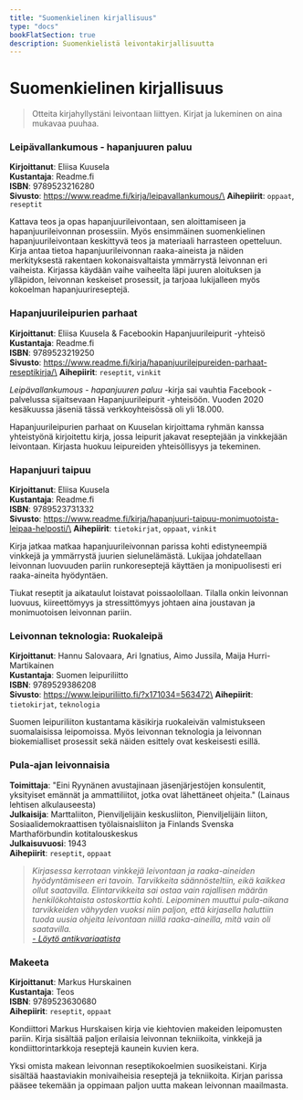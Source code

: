 ```yaml
---
title: "Suomenkielinen kirjallisuus"
type: "docs"
bookFlatSection: true
description: Suomenkielistä leivontakirjallisuutta
---
```


# Suomenkielinen kirjallisuus

> Otteita kirjahyllystäni leivontaan liittyen.
> Kirjat ja lukeminen on aina mukavaa puuhaa.

### Leipävallankumous - hapanjuuren paluu

**Kirjoittanut**: Eliisa Kuusela\
**Kustantaja**: Readme.fi\
**ISBN**: 9789523216280\
**Sivusto**: https://www.readme.fi/kirja/leipavallankumous/\
**Aihepiirit**: `oppaat`, `reseptit`

Kattava teos ja opas hapanjuurileivontaan, sen aloittamiseen ja
hapanjuurileivonnan prosessiin. Myös ensimmäinen suomenkielinen
hapanjuurileivontaan keskittyvä teos ja materiaali harrasteen opetteluun. Kirja antaa
tietoa hapanjuurileivonnan raaka-aineista ja näiden merkityksestä 
rakentaen kokonaisvaltaista ymmärrystä leivonnan eri vaiheista.
Kirjassa käydään vaihe vaiheelta läpi juuren aloituksen ja ylläpidon, leivonnan 
keskeiset prosessit, ja tarjoaa lukijalleen myös kokoelman hapanjuurireseptejä.

### Hapanjuurileipurien parhaat

**Kirjoittanut**: Eliisa Kuusela & Facebookin Hapanjuurileipurit -yhteisö\
**Kustantaja**: Readme.fi\
**ISBN**: 9789523219250\
**Sivusto**: https://www.readme.fi/kirja/hapanjuurileipureiden-parhaat-reseptikirja/\
**Aihepiirit**: `reseptit`, `vinkit`

*Leipävallankumous - hapanjuuren paluu* -kirja 
sai vauhtia Facebook -palvelussa sijaitsevaan Hapanjuurileipurit -yhteisöön. 
Vuoden 2020 kesäkuussa jäseniä tässä verkkoyhteisössä oli yli 18.000.

Hapanjuurileipurien parhaat on Kuuselan kirjoittama ryhmän
kanssa yhteistyönä kirjoitettu kirja, jossa leipurit jakavat reseptejään
ja vinkkejään leivontaan. Kirjasta huokuu leipureiden yhteisöllisyys ja
tekeminen.

### Hapanjuuri taipuu

**Kirjoittanut**: Eliisa Kuusela\
**Kustantaja**: Readme.fi\
**ISBN**: 9789523731332\
**Sivusto**: https://www.readme.fi/kirja/hapanjuuri-taipuu-monimuotoista-leipaa-helposti/\
**Aihepiirit**: `tietokirjat`, `oppaat`, `vinkit`

Kirja jatkaa matkaa hapanjuurileivonnan parissa kohti edistyneempiä vinkkejä ja ymmärrystä juurien sielunelämästä.
Lukijaa johdatellaan leivonnan luovuuden pariin runkoreseptejä käyttäen ja monipuolisesti eri raaka-aineita hyödyntäen.

Tiukat reseptit ja aikataulut loistavat poissaolollaan.
Tilalla onkin leivonnan luovuus, kiireettömyys ja stressittömyys johtaen aina joustavan
ja monimuotoisen leivonnan pariin. 

### Leivonnan teknologia: Ruokaleipä
**Kirjoittanut**: Hannu Salovaara, Ari Ignatius, Aimo Jussila, Maija Hurri-Martikainen\
**Kustantaja**: Suomen leipuriliitto\
**ISBN**: 9789529386208\
**Sivusto**: https://www.leipuriliitto.fi/?x171034=563472\
**Aihepiirit**: `tietokirjat`, `teknologia`

Suomen leipuriliiton kustantama käsikirja ruokaleivän valmistukseen suomalaisissa leipomoissa.
Myös leivonnan teknologia ja leivonnan biokemialliset prosessit sekä näiden esittely 
ovat keskeisesti esillä.

### Pula-ajan leivonnaisia
**Toimittaja**: "Eini Ryynänen avustajinaan jäsenjärjestöjen konsulentit, yksityiset
emännät ja ammattiliitot, jotka ovat lähettäneet ohjeita." (Lainaus lehtisen alkulauseesta)\
**Julkaisija**: Marttaliiton, Pienviljelijäin keskusliiton, Pienviljelijäin liiton,
Sosiaalidemokraattisen työlaisnaisliiton ja Finlands Svenska Marthaförbundin kotitalouskeskus\
**Julkaisuvuosi**: 1943\
**Aihepiirit**: `reseptit`, `oppaat`

> _Kirjasessa kerrotaan vinkkejä leivontaan ja raaka-aineiden hyödyntämiseen eri tavoin._
> _Tarvikkeita säännösteltiin, eikä kaikkea ollut saatavilla. Elintarvikkeita sai_
> _ostaa vain rajallisen määrän henkilökohtaista ostoskorttia kohti. Leipominen muuttui_
> _pula-aikana tarvikkeiden vähyyden vuoksi niin paljon, että kirjasella_
> _haluttiin tuoda uusia ohjeita leivontaan niillä raaka-aineilla, mitä vain oli saatavilla._\
> _[- Löytö antikvariaatista](/posts/löytö-antikvariaatista)_

### Makeeta
**Kirjoittanut**: Markus Hurskainen\
**Kustantaja**: Teos\
**ISBN**: 9789523630680\
**Aihepiirit**: `reseptit`, `oppaat`

Kondiittori Markus Hurskaisen kirja vie kiehtovien makeiden leipomusten pariin.
Kirja sisältää paljon erilaisia leivonnan tekniikoita, vinkkejä ja kondiittorintarkkoja
reseptejä kaunein kuvien kera.

Yksi omista makean leivonnan reseptikokoelmien suosikeistani. Kirja sisältää haastaviakin
monivaiheisia reseptejä ja tekniikoita. Kirjan parissa pääsee tekemään ja oppimaan paljon uutta
makean leivonnan maailmasta.
